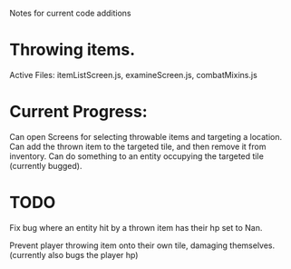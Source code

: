 Notes for current code additions

Throwing items.
==============

Active Files:
  itemListScreen.js, examineScreen.js, combatMixins.js

Current Progress:
================
Can open Screens for selecting throwable items and targeting a location.
Can add the thrown item to the targeted tile, and then remove it from inventory.
Can do something to an entity occupying the targeted tile (currently bugged).


TODO
====

Fix bug where an entity hit by a thrown item has their hp set to Nan.

Prevent player throwing item onto their own tile, damaging themselves.
  (currently also bugs the player hp)
